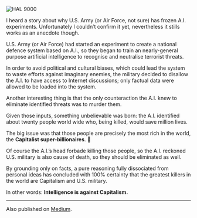 ![HAL 9000](//cacilhas.info/img/hal9000.png)

I heard a story about why U.S. Army (or Air Force, not sure) has frozen A.I. experiments. Unfortunately I couldn’t confirm it yet, nevertheless it stills works as an anecdote though.

U.S. Army (or Air Force) had started an experiment to create a national defence system based on A.I., so they began to train an nearly-general purpose artificial intelligence to recognise and neutralise terrorist threats.

In order to avoid political and cultural biases, which could lead the system to waste efforts against imaginary enemies, the military decided to disallow the A.I. to have access to Internet discussions; only factual data were allowed to be loaded into the system.

Another interesting thing is that the only counteraction the A.I. knew to eliminate identified threats was to murder them.

Given those inputs, something unbelievable was born: the A.I. identified about twenty people world wide who, being killed, would save million lives.

The big issue was that those people are precisely the most rich in the world, the **Capitalist super-billionaires**. 🤷

Of course the A.I.’s head forbade killing those people, so the A.I. reckoned U.S. military is also cause of death, so they should be eliminated as well.

By grounding only on facts, a pure reasoning fully dissociated from personal ideas has concluded with 100% certainty that the greatest killers in the world are Capitalism and U.S. military.

In other words: **Intelligence is against Capitalism.**

* * *

Also published on [Medium](https://cacilhas.medium.com/i-cant-help-loving-it-or-a-i-knows-better-e0b09e7c97dc).